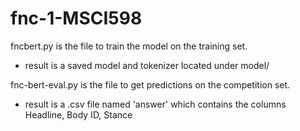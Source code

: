 # fnc-1-MSCI598

fncbert.py is the file to train the model on the training set.
- result is a saved model and tokenizer located under model/


fnc-bert-eval.py is the file to get predictions on the competition set.
- result is a .csv file named 'answer' which contains the columns Headline, Body ID, Stance
